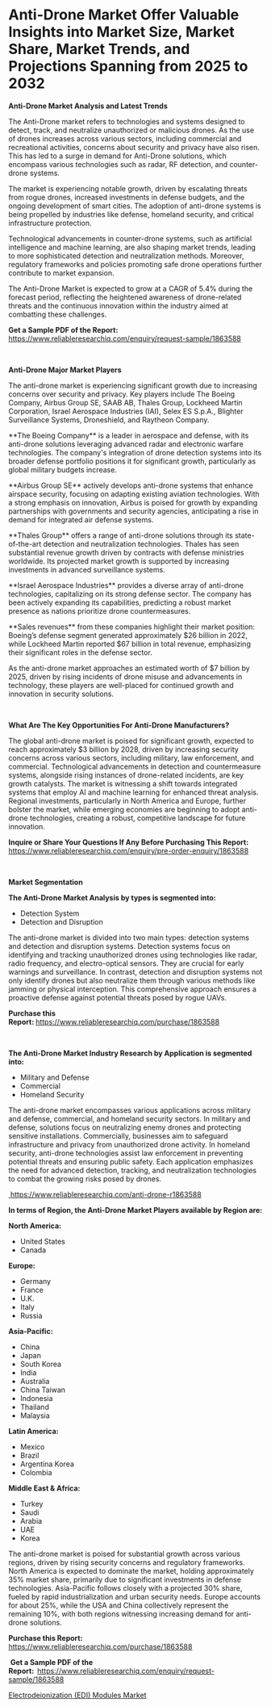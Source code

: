 <p><h1>Anti-Drone Market Offer Valuable Insights into Market Size, Market Share, Market Trends, and Projections Spanning from 2025 to 2032</h1></p><p><strong>Anti-Drone Market Analysis and Latest Trends</strong></p>
<p><p>The Anti-Drone market refers to technologies and systems designed to detect, track, and neutralize unauthorized or malicious drones. As the use of drones increases across various sectors, including commercial and recreational activities, concerns about security and privacy have also risen. This has led to a surge in demand for Anti-Drone solutions, which encompass various technologies such as radar, RF detection, and counter-drone systems.</p><p>The market is experiencing notable growth, driven by escalating threats from rogue drones, increased investments in defense budgets, and the ongoing development of smart cities. The adoption of anti-drone systems is being propelled by industries like defense, homeland security, and critical infrastructure protection.</p><p>Technological advancements in counter-drone systems, such as artificial intelligence and machine learning, are also shaping market trends, leading to more sophisticated detection and neutralization methods. Moreover, regulatory frameworks and policies promoting safe drone operations further contribute to market expansion.</p><p>The Anti-Drone Market is expected to grow at a CAGR of 5.4% during the forecast period, reflecting the heightened awareness of drone-related threats and the continuous innovation within the industry aimed at combatting these challenges.</p></p>
<p><strong>Get a Sample PDF of the Report:&nbsp;</strong> <a href="https://www.reliableresearchiq.com/enquiry/request-sample/1863588?utm_campaign=2883&utm_medium=2&utm_source=Github&utm_content=ia&utm_term=12042025&utm_id=anti-drone">https://www.reliableresearchiq.com/enquiry/request-sample/1863588</a></p>
<p>&nbsp;</p>
<p><strong>Anti-Drone Major Market Players</strong></p>
<p><p>The anti-drone market is experiencing significant growth due to increasing concerns over security and privacy. Key players include The Boeing Company, Airbus Group SE, SAAB AB, Thales Group, Lockheed Martin Corporation, Israel Aerospace Industries (IAI), Selex ES S.p.A., Blighter Surveillance Systems, Droneshield, and Raytheon Company.</p><p>**The Boeing Company** is a leader in aerospace and defense, with its anti-drone solutions leveraging advanced radar and electronic warfare technologies. The company's integration of drone detection systems into its broader defense portfolio positions it for significant growth, particularly as global military budgets increase.</p><p>**Airbus Group SE** actively develops anti-drone systems that enhance airspace security, focusing on adapting existing aviation technologies. With a strong emphasis on innovation, Airbus is poised for growth by expanding partnerships with governments and security agencies, anticipating a rise in demand for integrated air defense systems.</p><p>**Thales Group** offers a range of anti-drone solutions through its state-of-the-art detection and neutralization technologies. Thales has seen substantial revenue growth driven by contracts with defense ministries worldwide. Its projected market growth is supported by increasing investments in advanced surveillance systems.</p><p>**Israel Aerospace Industries** provides a diverse array of anti-drone technologies, capitalizing on its strong defense sector. The company has been actively expanding its capabilities, predicting a robust market presence as nations prioritize drone countermeasures.</p><p>**Sales revenues** from these companies highlight their market position: Boeing’s defense segment generated approximately $26 billion in 2022, while Lockheed Martin reported $67 billion in total revenue, emphasizing their significant roles in the defense sector.</p><p>As the anti-drone market approaches an estimated worth of $7 billion by 2025, driven by rising incidents of drone misuse and advancements in technology, these players are well-placed for continued growth and innovation in security solutions.</p></p>
<p>&nbsp;</p>
<p><strong>What Are The Key Opportunities For Anti-Drone Manufacturers?</strong></p>
<p><p>The global anti-drone market is poised for significant growth, expected to reach approximately $3 billion by 2028, driven by increasing security concerns across various sectors, including military, law enforcement, and commercial. Technological advancements in detection and countermeasure systems, alongside rising instances of drone-related incidents, are key growth catalysts. The market is witnessing a shift towards integrated systems that employ AI and machine learning for enhanced threat analysis. Regional investments, particularly in North America and Europe, further bolster the market, while emerging economies are beginning to adopt anti-drone technologies, creating a robust, competitive landscape for future innovation.</p></p>
<p><strong>Inquire or Share Your Questions If Any Before Purchasing This Report:</strong> <a href="https://www.reliableresearchiq.com/enquiry/pre-order-enquiry/1863588?utm_campaign=2883&utm_medium=2&utm_source=Github&utm_content=ia&utm_term=12042025&utm_id=anti-drone">https://www.reliableresearchiq.com/enquiry/pre-order-enquiry/1863588</a></p>
<p>&nbsp;</p>
<p><strong>Market Segmentation</strong></p>
<p><strong>The Anti-Drone Market Analysis by types is segmented into:</strong></p>
<p><ul><li>Detection System</li><li>Detection and Disruption</li></ul></p>
<p><p>The anti-drone market is divided into two main types: detection systems and detection and disruption systems. Detection systems focus on identifying and tracking unauthorized drones using technologies like radar, radio frequency, and electro-optical sensors. They are crucial for early warnings and surveillance. In contrast, detection and disruption systems not only identify drones but also neutralize them through various methods like jamming or physical interception. This comprehensive approach ensures a proactive defense against potential threats posed by rogue UAVs.</p></p>
<p><strong>Purchase this Report:&nbsp;</strong><a href="https://www.reliableresearchiq.com/purchase/1863588?utm_campaign=2883&utm_medium=2&utm_source=Github&utm_content=ia&utm_term=12042025&utm_id=anti-drone">https://www.reliableresearchiq.com/purchase/1863588</a></p>
<p>&nbsp;</p>
<p><strong>The Anti-Drone Market Industry Research by Application is segmented into:</strong></p>
<p><ul><li>Military and Defense</li><li>Commercial</li><li>Homeland Security</li></ul></p>
<p><p>The anti-drone market encompasses various applications across military and defense, commercial, and homeland security sectors. In military and defense, solutions focus on neutralizing enemy drones and protecting sensitive installations. Commercially, businesses aim to safeguard infrastructure and privacy from unauthorized drone activity. In homeland security, anti-drone technologies assist law enforcement in preventing potential threats and ensuring public safety. Each application emphasizes the need for advanced detection, tracking, and neutralization technologies to combat the growing risks posed by drones.</p></p>
<p><a href="https://www.reliableresearchiq.com/anti-drone-r1863588?utm_campaign=2883&utm_medium=2&utm_source=Github&utm_content=ia&utm_term=12042025&utm_id=anti-drone">&nbsp;https://www.reliableresearchiq.com/anti-drone-r1863588</a></p>
<p><strong>In terms of Region, the Anti-Drone Market Players available by Region are:</strong></p>
<p>
    <p> <strong> North America: </strong>
        <ul>
            <li>United States</li>
            <li>Canada</li>
        </ul>
        </p> 
    <p> <strong> Europe: </strong>
        <ul>
            <li>Germany</li>
            <li>France</li>
            <li>U.K.</li>
            <li>Italy</li>
            <li>Russia</li>
        </ul>
        </p> 
    <p> <strong> Asia-Pacific: </strong>
        <ul>
            <li>China</li>
            <li>Japan</li>
            <li>South Korea</li>
            <li>India</li>
            <li>Australia</li>
            <li>China Taiwan</li>
            <li>Indonesia</li>
            <li>Thailand</li>
            <li>Malaysia</li>
        </ul>
        </p> 
    <p> <strong> Latin America: </strong>
        <ul>
            <li>Mexico</li>
            <li>Brazil</li>
            <li>Argentina Korea</li>
            <li>Colombia</li>
        </ul>
        </p> 
    <p> <strong> Middle East & Africa: </strong>
        <ul>
            <li>Turkey</li>
            <li>Saudi</li>
            <li>Arabia</li>
            <li>UAE</li>
            <li>Korea</li>
        </ul>
    </p>
    </p>
<p><p>The anti-drone market is poised for substantial growth across various regions, driven by rising security concerns and regulatory frameworks. North America is expected to dominate the market, holding approximately 35% market share, primarily due to significant investments in defense technologies. Asia-Pacific follows closely with a projected 30% share, fueled by rapid industrialization and urban security needs. Europe accounts for about 25%, while the USA and China collectively represent the remaining 10%, with both regions witnessing increasing demand for anti-drone solutions.</p></p>
<p><strong>Purchase this Report: </strong><a href="https://www.reliableresearchiq.com/purchase/1863588?utm_campaign=2883&utm_medium=2&utm_source=Github&utm_content=ia&utm_term=12042025&utm_id=anti-drone">https://www.reliableresearchiq.com/purchase/1863588</a></p>
<p>&nbsp;<strong>Get a Sample PDF of the Report:&nbsp;&nbsp;</strong><a href="https://www.reliableresearchiq.com/enquiry/request-sample/1863588?utm_campaign=2883&utm_medium=2&utm_source=Github&utm_content=ia&utm_term=12042025&utm_id=anti-drone">https://www.reliableresearchiq.com/enquiry/request-sample/1863588</a></p>
<p><strong></strong></p>
<p><p><a href="https://github.com/ezahdyre/Market-Research-Report-List-1/blob/main/electrodeionization-edi-modules-market.md?utm_campaign=2883&utm_medium=2&utm_source=Github&utm_content=ia&utm_term=12042025&utm_id=anti-drone">Electrodeionization (EDI) Modules Market</a></p></p>